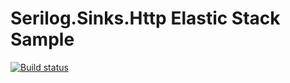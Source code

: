# Serilog.Sinks.Http Elastic Stack Sample

[![Build status](https://ci.appveyor.com/api/projects/status/sojh549t2n5nt4w4/branch/master?svg=true)](https://ci.appveyor.com/project/FantasticFiasco/serilog-sinks-http-sample-elastic-stack/branch/master)